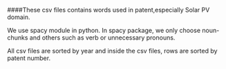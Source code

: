 ####These csv files contains words used in patent,especially Solar PV domain.

We use spacy module in python. In spacy package, we only choose noun-chunks and others such as verb or unnecessary pronouns.

All csv files are sorted by year and inside the csv files, rows are sorted by patent number.